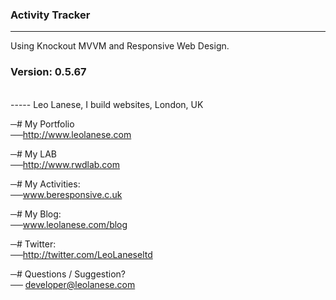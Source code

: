 ### Activity Tracker
------

Using Knockout MVVM and Responsive Web Design.

### Version: 0.5.67


<br>
-----
Leo Lanese, I build websites, London, UK<br>

─# My Portfolio<br>
──<a href="http://www.leolanese.com">http://www.leolanese.com</a><br>

─# My LAB<br>
──<a href="http://www.rwdlab.com">http://www.rwdlab.com</a><br>

─# My Activities:<br>
──<a href="www.beresponsive.co.uk">www.beresponsive.c.uk</a><br>

─# My Blog:<br>
──<a href="www.leolanese.com/blog">www.leolanese.com/blog</a><br>

─# Twitter:<br>
──<a href="http://twitter.com/LeoLaneseltd">http://twitter.com/LeoLaneseltd</a><br>

─# Questions / Suggestion?<br>
── <a href="mail:to">developer@leolanese.com</a><br>